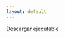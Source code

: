 ```yaml
---
layout: default
---
```

<a class="button" method="get" href="https://github.com/diegogarrido/Player/raw/master/Player.jar">Descargar ejecutable</a>

